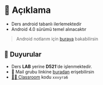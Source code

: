 # 🗽 Açıklama

* Ders android tabanlı ilerlemektedir
* Android 4.0 sürümü temel alınacaktır

> Android notlarım için [buraya](https://android.yemreak.com) bakabilirsin

## 📢 Duyurular

* Ders **LAB** yerine **D521**'de işlenmektedir.
* 📧 Mail grubu linkine [buradan](https://groups.google.com/forum/#!forum/iuce_mobile_programming/join) erişebilirsin
* [👨‍🏫 Classroom](https://classroom.google.com) kodu `xxvyra6`

